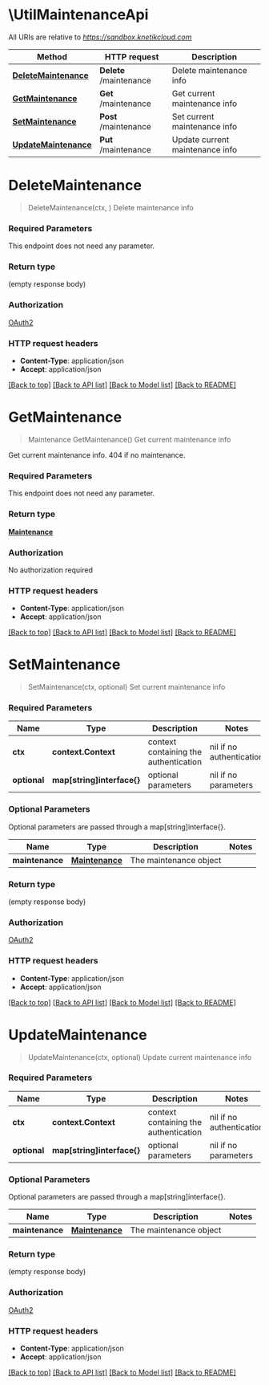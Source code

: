# \UtilMaintenanceApi

All URIs are relative to *https://sandbox.knetikcloud.com*

Method | HTTP request | Description
------------- | ------------- | -------------
[**DeleteMaintenance**](UtilMaintenanceApi.md#DeleteMaintenance) | **Delete** /maintenance | Delete maintenance info
[**GetMaintenance**](UtilMaintenanceApi.md#GetMaintenance) | **Get** /maintenance | Get current maintenance info
[**SetMaintenance**](UtilMaintenanceApi.md#SetMaintenance) | **Post** /maintenance | Set current maintenance info
[**UpdateMaintenance**](UtilMaintenanceApi.md#UpdateMaintenance) | **Put** /maintenance | Update current maintenance info


# **DeleteMaintenance**
> DeleteMaintenance(ctx, )
Delete maintenance info

### Required Parameters
This endpoint does not need any parameter.

### Return type

 (empty response body)

### Authorization

[OAuth2](../README.md#OAuth2)

### HTTP request headers

 - **Content-Type**: application/json
 - **Accept**: application/json

[[Back to top]](#) [[Back to API list]](../README.md#documentation-for-api-endpoints) [[Back to Model list]](../README.md#documentation-for-models) [[Back to README]](../README.md)

# **GetMaintenance**
> Maintenance GetMaintenance()
Get current maintenance info

Get current maintenance info. 404 if no maintenance.

### Required Parameters
This endpoint does not need any parameter.

### Return type

[**Maintenance**](Maintenance.md)

### Authorization

No authorization required

### HTTP request headers

 - **Content-Type**: application/json
 - **Accept**: application/json

[[Back to top]](#) [[Back to API list]](../README.md#documentation-for-api-endpoints) [[Back to Model list]](../README.md#documentation-for-models) [[Back to README]](../README.md)

# **SetMaintenance**
> SetMaintenance(ctx, optional)
Set current maintenance info

### Required Parameters

Name | Type | Description  | Notes
------------- | ------------- | ------------- | -------------
 **ctx** | **context.Context** | context containing the authentication | nil if no authentication
 **optional** | **map[string]interface{}** | optional parameters | nil if no parameters

### Optional Parameters
Optional parameters are passed through a map[string]interface{}.

Name | Type | Description  | Notes
------------- | ------------- | ------------- | -------------
 **maintenance** | [**Maintenance**](Maintenance.md)| The maintenance object | 

### Return type

 (empty response body)

### Authorization

[OAuth2](../README.md#OAuth2)

### HTTP request headers

 - **Content-Type**: application/json
 - **Accept**: application/json

[[Back to top]](#) [[Back to API list]](../README.md#documentation-for-api-endpoints) [[Back to Model list]](../README.md#documentation-for-models) [[Back to README]](../README.md)

# **UpdateMaintenance**
> UpdateMaintenance(ctx, optional)
Update current maintenance info

### Required Parameters

Name | Type | Description  | Notes
------------- | ------------- | ------------- | -------------
 **ctx** | **context.Context** | context containing the authentication | nil if no authentication
 **optional** | **map[string]interface{}** | optional parameters | nil if no parameters

### Optional Parameters
Optional parameters are passed through a map[string]interface{}.

Name | Type | Description  | Notes
------------- | ------------- | ------------- | -------------
 **maintenance** | [**Maintenance**](Maintenance.md)| The maintenance object | 

### Return type

 (empty response body)

### Authorization

[OAuth2](../README.md#OAuth2)

### HTTP request headers

 - **Content-Type**: application/json
 - **Accept**: application/json

[[Back to top]](#) [[Back to API list]](../README.md#documentation-for-api-endpoints) [[Back to Model list]](../README.md#documentation-for-models) [[Back to README]](../README.md)

